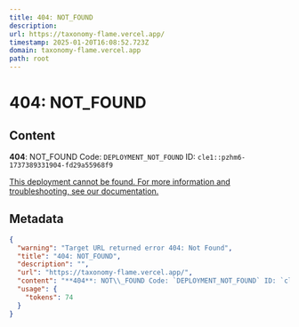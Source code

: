 ```yaml
---
title: 404: NOT_FOUND
description: 
url: https://taxonomy-flame.vercel.app/
timestamp: 2025-01-20T16:08:52.723Z
domain: taxonomy-flame.vercel.app
path: root
---
```


# 404: NOT_FOUND



## Content

**404**: NOT\_FOUND Code: `DEPLOYMENT_NOT_FOUND` ID: `cle1::pzhm6-1737389331904-fd29a55968f9`

[This deployment cannot be found. For more information and troubleshooting, see our documentation.](https://vercel.com/docs/errors/platform-error-codes#deployment_not_found)

## Metadata

```json
{
  "warning": "Target URL returned error 404: Not Found",
  "title": "404: NOT_FOUND",
  "description": "",
  "url": "https://taxonomy-flame.vercel.app/",
  "content": "**404**: NOT\\_FOUND Code: `DEPLOYMENT_NOT_FOUND` ID: `cle1::pzhm6-1737389331904-fd29a55968f9`\n\n[This deployment cannot be found. For more information and troubleshooting, see our documentation.](https://vercel.com/docs/errors/platform-error-codes#deployment_not_found)",
  "usage": {
    "tokens": 74
  }
}
```

